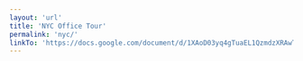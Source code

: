 ```yaml
---
layout: 'url'
title: 'NYC Office Tour'
permalink: 'nyc/'
linkTo: 'https://docs.google.com/document/d/1XAoD03yq4gTuaEL1QzmdzXRAwTpUNxbkxME2poRomNU/edit'
---
```

